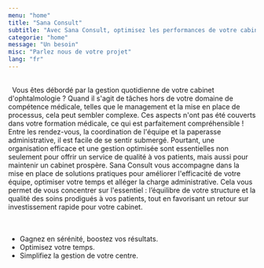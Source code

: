 ```yaml
---
menu: "home"
title: "Sana Consult"
subtitle: "Avec Sana Consult, optimisez les performances de votre cabinet en grâce à notre expertise unique et offrez une expérience unique à votre équipe et vos patients"
categorie: "home"
message: "Un besoin"
misc: "Parlez nous de votre projet"
lang: "fr"
---
```

\
&nbsp;
Vous êtes débordé par la gestion quotidienne de votre cabinet d'ophtalmologie ?
Quand il s'agit de tâches hors de votre domaine de compétence médicale, telles que le management et la mise en place de processus, cela peut sembler complexe. 
Ces aspects n'ont pas été couverts dans votre formation médicale, ce qui est parfaitement compréhensible !
Entre les rendez-vous, la coordination de l'équipe et la paperasse administrative, il est facile de se sentir submergé.
Pourtant, une organisation efficace et une gestion optimisée sont essentielles non seulement pour offrir un service de qualité à vos patients, mais aussi pour maintenir un cabinet prospère.
Sana Consult vous accompagne dans la mise en place de solutions pratiques pour améliorer l'efficacité de votre équipe, optimiser votre temps et alléger la charge administrative. 
Cela vous permet de vous concentrer sur l'essentiel : l’équilibre de votre structure et la qualité des soins prodigués à vos patients, tout en favorisant un retour sur investissement rapide pour votre cabinet.
\
\
&nbsp;
- Gagnez en sérénité, boostez vos résultats.
- Optimisez votre temps.
- Simplifiez la gestion de votre centre.